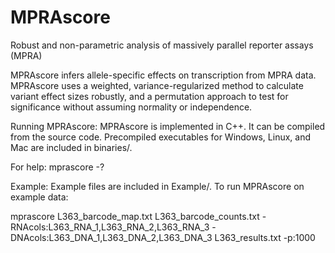 # MPRAscore
Robust and non-parametric analysis of massively parallel reporter assays (MPRA)

MPRAscore infers allele-specific effects on transcription from MPRA data. MPRAscore uses a weighted, variance-regularized method to calculate variant effect sizes robustly, and a permutation approach to test for significance without assuming normality or independence.


Running MPRAscore:
MPRAscore is implemented in C++. It can be compiled from the source code. Precompiled executables for Windows, Linux, and Mac are included in binaries/.

For help:
mprascore -?


Example:
Example files are included in Example/. To run MPRAscore on example data:

mprascore L363_barcode_map.txt L363_barcode_counts.txt -RNAcols:L363_RNA_1,L363_RNA_2,L363_RNA_3 -DNAcols:L363_DNA_1,L363_DNA_2,L363_DNA_3 L363_results.txt -p:1000


